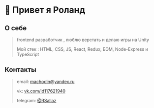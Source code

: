 # 👋 Привет я Роланд

## О себе
>frontend разработчик , люблю верстать и делаю игры на Unity
>
>Мой стек : HTML, CSS, JS, React, Redux, БЭМ, Node-Express и TypeScript

## Контакты
>email: machodin@yandex.ru
>
>vk: [vk.com/id117621940](https://vk.com/id117621940)
>
>telegram: [@RSallaz](https://t.me/RSallaz)
